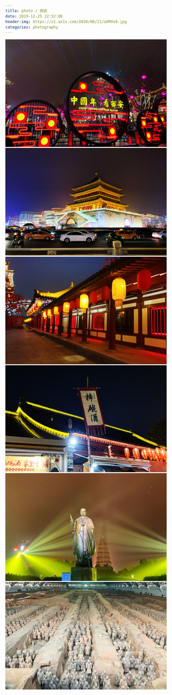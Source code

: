 ```yaml
---
title: photo / 西安
date: 2019-12-25 22:52:08
header-img: https://s1.ax1x.com/2020/08/11/aOMVo9.jpg
categories: photography
---
```


![](191225-1/01.jpg)
![](191225-1/02.jpg)
![](191225-1/03.jpg)
![](191225-1/04.jpg)
![](191225-1/05.jpg)
![](191225-1/06.jpg)